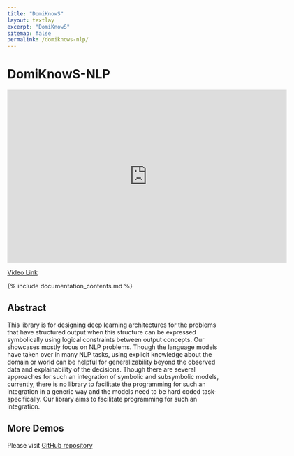 ```yaml
---
title: "DomiKnowS"
layout: textlay
excerpt: "DomiKnowS"
sitemap: false
permalink: /domiknows-nlp/
---
```

# DomiKnowS-NLP

<iframe id="kaltura_player" src="https://cdnapisec.kaltura.com/p/811482/sp/81148200/embedIframeJs/uiconf_id/27551951/partner_id/811482?iframeembed=true&playerId=kaltura_player&entry_id=1_umzqzdue&flashvars[streamerType]=auto&amp;flashvars[localizationCode]=en&amp;flashvars[leadWithHTML5]=true&amp;flashvars[sideBarContainer.plugin]=true&amp;flashvars[sideBarContainer.position]=left&amp;flashvars[sideBarContainer.clickToClose]=true&amp;flashvars[chapters.plugin]=true&amp;flashvars[chapters.layout]=vertical&amp;flashvars[chapters.thumbnailRotator]=false&amp;flashvars[streamSelector.plugin]=true&amp;flashvars[EmbedPlayer.SpinnerTarget]=videoHolder&amp;flashvars[dualScreen.plugin]=true&amp;flashvars[hotspots.plugin]=1&amp;flashvars[Kaltura.addCrossoriginToIframe]=true&amp;&wid=1_3gnoq3hz" width="640" height="396" allowfullscreen webkitallowfullscreen mozAllowFullScreen allow="autoplay *; fullscreen *; encrypted-media *" sandbox="allow-forms allow-same-origin allow-scripts allow-top-navigation allow-pointer-lock allow-popups allow-modals allow-orientation-lock allow-popups-to-escape-sandbox allow-presentation allow-top-navigation-by-user-activation" frameborder="0" title="Kaltura Player"></iframe>

[Video Link](https://mediaspace.msu.edu/media/ACL-Demo-Video+%282%29/1_umzqzdue)


{% include documentation_contents.md %}

## Abstract
This library is for designing deep learning architectures for the problems that have structured output when this structure can be expressed symbolically using logical constraints between output concepts. Our showcases mostly focus on NLP problems. Though the language models have taken over in many NLP tasks, using explicit knowledge about the domain or world can be helpful for generalizability beyond the observed data and explainability of the decisions. Though there are several approaches for such an integration of symbolic and subsymbolic models, currently, there is no library to facilitate the programming for such an integration in a generic way and the models need to be hard coded task-specifically. Our library aims to facilitate programming for such an integration.


## More Demos
Please visit [GitHub repository](https://github.com/HLR/DomiKnowS)
